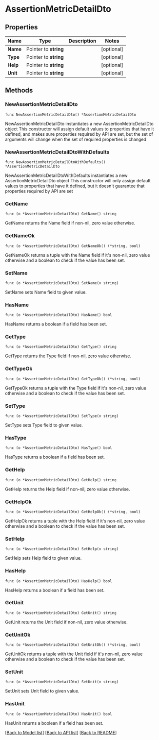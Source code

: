 # AssertionMetricDetailDto

## Properties

Name | Type | Description | Notes
------------ | ------------- | ------------- | -------------
**Name** | Pointer to **string** |  | [optional] 
**Type** | Pointer to **string** |  | [optional] 
**Help** | Pointer to **string** |  | [optional] 
**Unit** | Pointer to **string** |  | [optional] 

## Methods

### NewAssertionMetricDetailDto

`func NewAssertionMetricDetailDto() *AssertionMetricDetailDto`

NewAssertionMetricDetailDto instantiates a new AssertionMetricDetailDto object
This constructor will assign default values to properties that have it defined,
and makes sure properties required by API are set, but the set of arguments
will change when the set of required properties is changed

### NewAssertionMetricDetailDtoWithDefaults

`func NewAssertionMetricDetailDtoWithDefaults() *AssertionMetricDetailDto`

NewAssertionMetricDetailDtoWithDefaults instantiates a new AssertionMetricDetailDto object
This constructor will only assign default values to properties that have it defined,
but it doesn't guarantee that properties required by API are set

### GetName

`func (o *AssertionMetricDetailDto) GetName() string`

GetName returns the Name field if non-nil, zero value otherwise.

### GetNameOk

`func (o *AssertionMetricDetailDto) GetNameOk() (*string, bool)`

GetNameOk returns a tuple with the Name field if it's non-nil, zero value otherwise
and a boolean to check if the value has been set.

### SetName

`func (o *AssertionMetricDetailDto) SetName(v string)`

SetName sets Name field to given value.

### HasName

`func (o *AssertionMetricDetailDto) HasName() bool`

HasName returns a boolean if a field has been set.

### GetType

`func (o *AssertionMetricDetailDto) GetType() string`

GetType returns the Type field if non-nil, zero value otherwise.

### GetTypeOk

`func (o *AssertionMetricDetailDto) GetTypeOk() (*string, bool)`

GetTypeOk returns a tuple with the Type field if it's non-nil, zero value otherwise
and a boolean to check if the value has been set.

### SetType

`func (o *AssertionMetricDetailDto) SetType(v string)`

SetType sets Type field to given value.

### HasType

`func (o *AssertionMetricDetailDto) HasType() bool`

HasType returns a boolean if a field has been set.

### GetHelp

`func (o *AssertionMetricDetailDto) GetHelp() string`

GetHelp returns the Help field if non-nil, zero value otherwise.

### GetHelpOk

`func (o *AssertionMetricDetailDto) GetHelpOk() (*string, bool)`

GetHelpOk returns a tuple with the Help field if it's non-nil, zero value otherwise
and a boolean to check if the value has been set.

### SetHelp

`func (o *AssertionMetricDetailDto) SetHelp(v string)`

SetHelp sets Help field to given value.

### HasHelp

`func (o *AssertionMetricDetailDto) HasHelp() bool`

HasHelp returns a boolean if a field has been set.

### GetUnit

`func (o *AssertionMetricDetailDto) GetUnit() string`

GetUnit returns the Unit field if non-nil, zero value otherwise.

### GetUnitOk

`func (o *AssertionMetricDetailDto) GetUnitOk() (*string, bool)`

GetUnitOk returns a tuple with the Unit field if it's non-nil, zero value otherwise
and a boolean to check if the value has been set.

### SetUnit

`func (o *AssertionMetricDetailDto) SetUnit(v string)`

SetUnit sets Unit field to given value.

### HasUnit

`func (o *AssertionMetricDetailDto) HasUnit() bool`

HasUnit returns a boolean if a field has been set.


[[Back to Model list]](../README.md#documentation-for-models) [[Back to API list]](../README.md#documentation-for-api-endpoints) [[Back to README]](../README.md)



